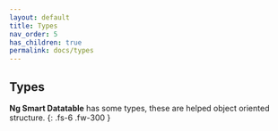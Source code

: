 ```yaml
---
layout: default
title: Types
nav_order: 5
has_children: true
permalink: docs/types
---
```


## Types

**Ng Smart Datatable** has some types, these are helped object oriented structure.
{: .fs-6 .fw-300 }
